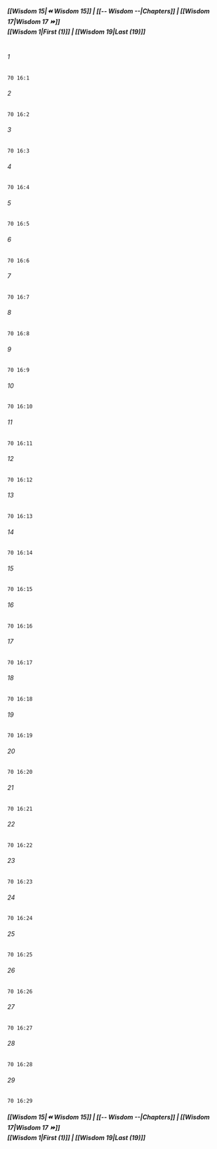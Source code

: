 
##### **[[Wisdom 15|⏪ Wisdom 15]] | [[-- Wisdom --|Chapters]] | [[Wisdom 17|Wisdom 17 ⏩]]**<br>**[[Wisdom 1|First (1)]] | [[Wisdom 19|Last (19)]]**<br><br>

###### 1
``` verse
70 16:1
```
###### 2
``` verse
70 16:2
```
###### 3
``` verse
70 16:3
```
###### 4
``` verse
70 16:4
```
###### 5
``` verse
70 16:5
```
###### 6
``` verse
70 16:6
```
###### 7
``` verse
70 16:7
```
###### 8
``` verse
70 16:8
```
###### 9
``` verse
70 16:9
```
###### 10
``` verse
70 16:10
```
###### 11
``` verse
70 16:11
```
###### 12
``` verse
70 16:12
```
###### 13
``` verse
70 16:13
```
###### 14
``` verse
70 16:14
```
###### 15
``` verse
70 16:15
```
###### 16
``` verse
70 16:16
```
###### 17
``` verse
70 16:17
```
###### 18
``` verse
70 16:18
```
###### 19
``` verse
70 16:19
```
###### 20
``` verse
70 16:20
```
###### 21
``` verse
70 16:21
```
###### 22
``` verse
70 16:22
```
###### 23
``` verse
70 16:23
```
###### 24
``` verse
70 16:24
```
###### 25
``` verse
70 16:25
```
###### 26
``` verse
70 16:26
```
###### 27
``` verse
70 16:27
```
###### 28
``` verse
70 16:28
```
###### 29
``` verse
70 16:29
```

##### **[[Wisdom 15|⏪ Wisdom 15]] | [[-- Wisdom --|Chapters]] | [[Wisdom 17|Wisdom 17 ⏩]]**<br>**[[Wisdom 1|First (1)]] | [[Wisdom 19|Last (19)]]**
